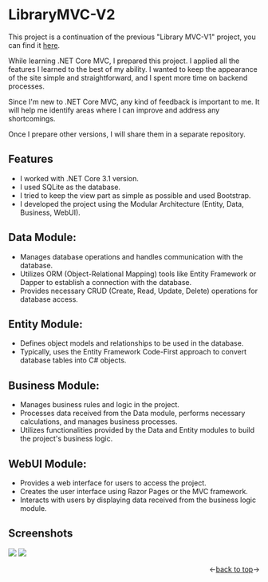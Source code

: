 
<a name="readme-top"></a>

# LibraryMVC-V2

This project is a continuation of the previous "Library MVC-V1" project, you can find it [here](https://github.com/EmreToklu00/LibraryMVC-V1).

While learning .NET Core MVC, I prepared this project. I applied all the features I learned to the best of my ability. I wanted to keep the appearance of the site simple and straightforward, and I spent more time on backend processes.

Since I'm new to .NET Core MVC, any kind of feedback is important to me. It will help me identify areas where I can improve and address any shortcomings.

Once I prepare other versions, I will share them in a separate repository.

## Features
- I worked with .NET Core 3.1 version.
- I used SQLite as the database.
- I tried to keep the view part as simple as possible and used Bootstrap.
- I developed the project using the Modular Architecture (Entity, Data, Business, WebUI).

## Data Module:

- Manages database operations and handles communication with the database.
- Utilizes ORM (Object-Relational Mapping) tools like Entity Framework or Dapper to establish a connection with the database.
- Provides necessary CRUD (Create, Read, Update, Delete) operations for database access.

## Entity Module:

- Defines object models and relationships to be used in the database.
- Typically, uses the Entity Framework Code-First approach to convert database tables into C# objects.

## Business Module:

- Manages business rules and logic in the project.
- Processes data received from the Data module, performs necessary calculations, and manages business processes.
- Utilizes functionalities provided by the Data and Entity modules to build the project's business logic.

## WebUI Module:

- Provides a web interface for users to access the project.
- Creates the user interface using Razor Pages or the MVC framework.
- Interacts with users by displaying data received from the business logic module.

## Screenshots

![](link_to_screenshot_1.png)
![](link_to_screenshot_2.png)

<p align="right"><-<a href="#readme-top">back to top</a>-></p>